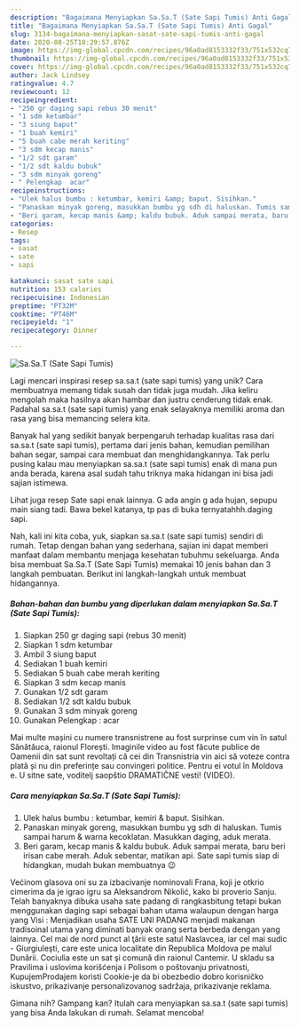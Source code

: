 ```yaml
---
description: "Bagaimana Menyiapkan Sa.Sa.T (Sate Sapi Tumis) Anti Gagal"
title: "Bagaimana Menyiapkan Sa.Sa.T (Sate Sapi Tumis) Anti Gagal"
slug: 3134-bagaimana-menyiapkan-sasat-sate-sapi-tumis-anti-gagal
date: 2020-08-25T18:29:57.876Z
image: https://img-global.cpcdn.com/recipes/96a0ad8153332f33/751x532cq70/sasat-sate-sapi-tumis-foto-resep-utama.jpg
thumbnail: https://img-global.cpcdn.com/recipes/96a0ad8153332f33/751x532cq70/sasat-sate-sapi-tumis-foto-resep-utama.jpg
cover: https://img-global.cpcdn.com/recipes/96a0ad8153332f33/751x532cq70/sasat-sate-sapi-tumis-foto-resep-utama.jpg
author: Jack Lindsey
ratingvalue: 4.7
reviewcount: 12
recipeingredient:
- "250 gr daging sapi rebus 30 menit"
- "1 sdm ketumbar"
- "3 siung baput"
- "1 buah kemiri"
- "5 buah cabe merah keriting"
- "3 sdm kecap manis"
- "1/2 sdt garam"
- "1/2 sdt kaldu bubuk"
- "3 sdm minyak goreng"
- " Pelengkap  acar"
recipeinstructions:
- "Ulek halus bumbu : ketumbar, kemiri &amp; baput. Sisihkan."
- "Panaskan minyak goreng, masukkan bumbu yg sdh di haluskan. Tumis sampai harum &amp; warna kecoklatan. Masukkan daging, aduk merata."
- "Beri garam, kecap manis &amp; kaldu bubuk. Aduk sampai merata, baru beri irisan cabe merah. Aduk sebentar, matikan api. Sate sapi tumis siap di hidangkan, mudah bukan membuatnya 😉"
categories:
- Resep
tags:
- sasat
- sate
- sapi

katakunci: sasat sate sapi 
nutrition: 153 calories
recipecuisine: Indonesian
preptime: "PT32M"
cooktime: "PT46M"
recipeyield: "1"
recipecategory: Dinner

---
```



![Sa.Sa.T (Sate Sapi Tumis)](https://img-global.cpcdn.com/recipes/96a0ad8153332f33/751x532cq70/sasat-sate-sapi-tumis-foto-resep-utama.jpg)

Lagi mencari inspirasi resep sa.sa.t (sate sapi tumis) yang unik? Cara membuatnya memang tidak susah dan tidak juga mudah. Jika keliru mengolah maka hasilnya akan hambar dan justru cenderung tidak enak. Padahal sa.sa.t (sate sapi tumis) yang enak selayaknya memiliki aroma dan rasa yang bisa memancing selera kita.

Banyak hal yang sedikit banyak berpengaruh terhadap kualitas rasa dari sa.sa.t (sate sapi tumis), pertama dari jenis bahan, kemudian pemilihan bahan segar, sampai cara membuat dan menghidangkannya. Tak perlu pusing kalau mau menyiapkan sa.sa.t (sate sapi tumis) enak di mana pun anda berada, karena asal sudah tahu triknya maka hidangan ini bisa jadi sajian istimewa.

Lihat juga resep Sate sapi enak lainnya. G ada angin g ada hujan, sepupu main siang tadi. Bawa bekel katanya, tp pas di buka ternyatahhh.daging sapi.


Nah, kali ini kita coba, yuk, siapkan sa.sa.t (sate sapi tumis) sendiri di rumah. Tetap dengan bahan yang sederhana, sajian ini dapat memberi manfaat dalam membantu menjaga kesehatan tubuhmu sekeluarga. Anda bisa membuat Sa.Sa.T (Sate Sapi Tumis) memakai 10 jenis bahan dan 3 langkah pembuatan. Berikut ini langkah-langkah untuk membuat hidangannya.

<!--inarticleads1-->

##### Bahan-bahan dan bumbu yang diperlukan dalam menyiapkan Sa.Sa.T (Sate Sapi Tumis):

1. Siapkan 250 gr daging sapi (rebus 30 menit)
1. Siapkan 1 sdm ketumbar
1. Ambil 3 siung baput
1. Sediakan 1 buah kemiri
1. Sediakan 5 buah cabe merah keriting
1. Siapkan 3 sdm kecap manis
1. Gunakan 1/2 sdt garam
1. Sediakan 1/2 sdt kaldu bubuk
1. Gunakan 3 sdm minyak goreng
1. Gunakan  Pelengkap : acar


Mai multe mașini cu numere transnistrene au fost surprinse cum vin în satul Sănătăuca, raionul Florești. Imaginile video au fost făcute publice de Oamenii din sat sunt revoltați că cei din Transnistria vin aici să voteze contra plată și nu din preferințe sau convingeri politice. Pentru ei votul în Moldova e. U sitne sate, voditelj saopštio DRAMATIČNE vesti! (VIDEO). 

<!--inarticleads2-->

##### Cara menyiapkan Sa.Sa.T (Sate Sapi Tumis):

1. Ulek halus bumbu : ketumbar, kemiri &amp; baput. Sisihkan.
1. Panaskan minyak goreng, masukkan bumbu yg sdh di haluskan. Tumis sampai harum &amp; warna kecoklatan. Masukkan daging, aduk merata.
1. Beri garam, kecap manis &amp; kaldu bubuk. Aduk sampai merata, baru beri irisan cabe merah. Aduk sebentar, matikan api. Sate sapi tumis siap di hidangkan, mudah bukan membuatnya 😉


Većinom glasova oni su za izbacivanje nominovali Frana, koji je otkrio cimerima da je igrao igru sa Aleksandrom Nikolić, kako bi proverio Sanju. Telah banyaknya dibuka usaha sate padang di rangkasbitung tetapi bukan menggunakan daging sapi sebagai bahan utama walaupun dengan harga yang Visi : Menjadikan usaha SATE UNI PADANG menjadi makanan tradisoinal utama yang diminati banyak orang serta berbeda dengan yang lainnya. Cel mai de nord punct al ţării este satul Naslavcea, iar cel mai sudic - Giurgiuleşti, care este unica localitate din Republica Moldova pe malul Dunării. Cociulia este un sat şi comună din raionul Cantemir. U skladu sa Pravilima i uslovima korišćenja i Polisom o poštovanju privatnosti, KupujemProdajem koristi Cookie-je da bi obezbedio dobro korisničko iskustvo, prikazivanje personalizovanog sadržaja, prikazivanje reklama. 

Gimana nih? Gampang kan? Itulah cara menyiapkan sa.sa.t (sate sapi tumis) yang bisa Anda lakukan di rumah. Selamat mencoba!
